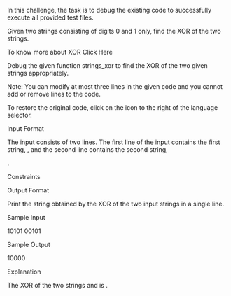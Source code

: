 In this challenge, the task is to debug the existing code to successfully execute all provided test files.

Given two strings consisting of digits 0 and 1 only, find the XOR of the two strings.

To know more about XOR Click Here

Debug the given function strings_xor to find the XOR of the two given strings appropriately.

Note: You can modify at most three lines in the given code and you cannot add or remove lines to the code.

To restore the original code, click on the icon to the right of the language selector.

Input Format

The input consists of two lines. The first line of the input contains the first string,
, and the second line contains the second string,

.

Constraints

Output Format

Print the string obtained by the XOR of the two input strings in a single line.

Sample Input

10101
00101

Sample Output

10000

Explanation

The XOR of the two strings
and is .